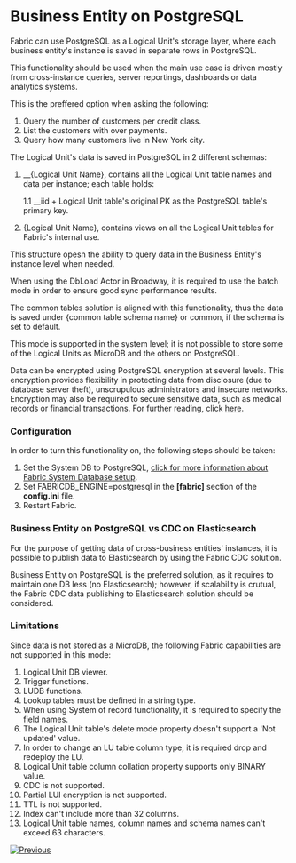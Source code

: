 # Business Entity on PostgreSQL

Fabric can use PostgreSQL as a Logical Unit's storage layer, where each business entity's instance is saved in separate rows in PostgreSQL.

This functionality should be used when the main use case is driven mostly from cross-instance queries, server reportings, dashboards or data analytics systems.

This is the preffered option when asking the following:

1. Query the number of customers per credit class.
2. List the customers with over payments.
3. Query how many customers live in New York city.

The Logical Unit's data is saved in PostgreSQL in 2 different schemas:

1. __{Logical Unit Name}, contains all the Logical Unit table names and data per instance; each table holds:

   1.1 __iid + Logical Unit table's original PK as the PostgreSQL table's primary key.

2. {Logical Unit Name}, contains views on all the Logical Unit tables for Fabric's internal use.

This structure opesn the ability to query data in the Business Entity's instance level when needed.

When using the DbLoad Actor in Broadway, it is required to use the batch mode in order to ensure good sync performance results.

The common tables solution is aligned with this functionality, thus the data is saved under {common table schema name} or common, if the schema is set to default.

This mode is supported in the system level; it is not possible to store some of the Logical Units as MicroDB and the others on PostgreSQL.

Data can be encrypted using PostgreSQL encryption at several levels. This encryption provides flexibility in protecting data from disclosure (due to database server theft), unscrupulous administrators and insecure networks. Encryption may also be required to secure sensitive data, such as medical records or financial transactions. For further reading, click [here](https://www.postgresql.org/docs/current/encryption-options.html).

### Configuration

In order to turn this functionality on, the following steps should be taken:

1. Set the System DB to PostgreSQL, [click for more information about Fabric System Database setup](/articles/02_fabric_architecture/06_cassandra_keyspaces_for_fabric.md).
2. Set FABRICDB_ENGINE=postgresql in the **[fabric]** section of the **config.ini** file.
3. Restart Fabric.

### Business Entity on PostgreSQL vs CDC on Elasticsearch

For the purpose of getting data of cross-business entities' instances, it is possible to publish data to Elasticsearch by using the Fabric CDC solution.

Business Entity on PostgreSQL is the preferred solution, as it requires to maintain one DB less (no Elasticsearch); however, if scalability is crutual, the Fabric CDC data publishing to Elasticsearch solution should be considered.

### Limitations

Since data is not stored as a MicroDB, the following Fabric capabilities are not supported in this mode:

1. Logical Unit DB viewer.
2. Trigger functions.
3. LUDB functions.
4. Lookup tables must be defined in a string type.
5. When using System of record functionality, it is required to specify the field names.
6. The Logical Unit table's delete mode property doesn't support a 'Not updated' value.
7. In order to change an LU table column type, it is required drop and redeploy the LU.
8. Logical Unit table column collation property supports only BINARY value.
9. CDC is not supported.
10. Partial LUI encryption is not supported.
11. TTL is not supported.
12. Index can't include more than 32 columns.
13. Logical Unit table names, column names and schema names can't exceed 63 characters.

[![Previous](/articles/images/Previous.png)](03_big_lu_storage.md)







